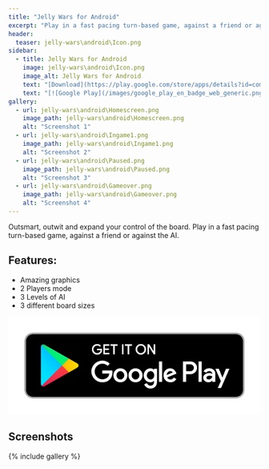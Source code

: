 ```yaml
---
title: "Jelly Wars for Android"
excerpt: "Play in a fast pacing turn-based game, against a friend or against the AI."
header:
  teaser: jelly-wars\android\Icon.png
sidebar:
  - title: Jelly Wars for Android
    image: jelly-wars\android\Icon.png
    image_alt: Jelly Wars for Android
    text: "[Download](https://play.google.com/store/apps/details?id=com.saguiitay.jellywars){: .btn .btn--large .btn--success}"
    text: "[![Google Play](/images/google_play_en_badge_web_generic.png)](https://play.google.com/store/apps/details?id=com.saguiitay.jellywars)"
gallery:
  - url: jelly-wars\android\Homescreen.png
    image_path: jelly-wars\android\Homescreen.png
    alt: "Screenshot 1"
  - url: jelly-wars\android\Ingame1.png
    image_path: jelly-wars\android\Ingame1.png
    alt: "Screenshot 2"
  - url: jelly-wars\android\Paused.png
    image_path: jelly-wars\android\Paused.png
    alt: "Screenshot 3"
  - url: jelly-wars\android\Gameover.png
    image_path: jelly-wars\android\Gameover.png
    alt: "Screenshot 4"
---
```


Outsmart, outwit and expand your control of the board. Play in a fast pacing turn-based game,
against a friend or against the AI.

## Features:

- Amazing graphics
- 2 Players mode
- 3 Levels of AI
- 3 different board sizes
  
[![Google Play](/images/google_play_en_badge_web_generic.png)](https://play.google.com/store/apps/details?id=com.saguiitay.jellywars)
  
## Screenshots

{% include gallery %}

